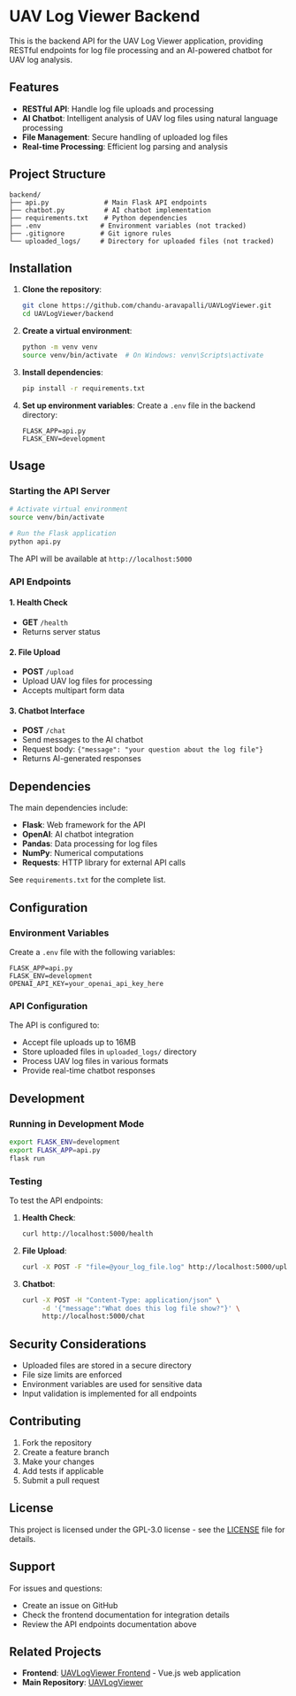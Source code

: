 # UAV Log Viewer Backend

This is the backend API for the UAV Log Viewer application, providing RESTful endpoints for log file processing and an AI-powered chatbot for UAV log analysis.

## Features

- **RESTful API**: Handle log file uploads and processing
- **AI Chatbot**: Intelligent analysis of UAV log files using natural language processing
- **File Management**: Secure handling of uploaded log files
- **Real-time Processing**: Efficient log parsing and analysis

## Project Structure

```
backend/
├── api.py              # Main Flask API endpoints
├── chatbot.py          # AI chatbot implementation
├── requirements.txt    # Python dependencies
├── .env               # Environment variables (not tracked)
├── .gitignore         # Git ignore rules
└── uploaded_logs/     # Directory for uploaded files (not tracked)
```

## Installation

1. **Clone the repository**:

   ```bash
   git clone https://github.com/chandu-aravapalli/UAVLogViewer.git
   cd UAVLogViewer/backend
   ```

2. **Create a virtual environment**:

   ```bash
   python -m venv venv
   source venv/bin/activate  # On Windows: venv\Scripts\activate
   ```

3. **Install dependencies**:

   ```bash
   pip install -r requirements.txt
   ```

4. **Set up environment variables**:
   Create a `.env` file in the backend directory:
   ```env
   FLASK_APP=api.py
   FLASK_ENV=development
   ```

## Usage

### Starting the API Server

```bash
# Activate virtual environment
source venv/bin/activate

# Run the Flask application
python api.py
```

The API will be available at `http://localhost:5000`

### API Endpoints

#### 1. Health Check

- **GET** `/health`
- Returns server status

#### 2. File Upload

- **POST** `/upload`
- Upload UAV log files for processing
- Accepts multipart form data

#### 3. Chatbot Interface

- **POST** `/chat`
- Send messages to the AI chatbot
- Request body: `{"message": "your question about the log file"}`
- Returns AI-generated responses

## Dependencies

The main dependencies include:

- **Flask**: Web framework for the API
- **OpenAI**: AI chatbot integration
- **Pandas**: Data processing for log files
- **NumPy**: Numerical computations
- **Requests**: HTTP library for external API calls

See `requirements.txt` for the complete list.

## Configuration

### Environment Variables

Create a `.env` file with the following variables:

```env
FLASK_APP=api.py
FLASK_ENV=development
OPENAI_API_KEY=your_openai_api_key_here
```

### API Configuration

The API is configured to:

- Accept file uploads up to 16MB
- Store uploaded files in `uploaded_logs/` directory
- Process UAV log files in various formats
- Provide real-time chatbot responses

## Development

### Running in Development Mode

```bash
export FLASK_ENV=development
export FLASK_APP=api.py
flask run
```

### Testing

To test the API endpoints:

1. **Health Check**:

   ```bash
   curl http://localhost:5000/health
   ```

2. **File Upload**:

   ```bash
   curl -X POST -F "file=@your_log_file.log" http://localhost:5000/upload
   ```

3. **Chatbot**:
   ```bash
   curl -X POST -H "Content-Type: application/json" \
        -d '{"message":"What does this log file show?"}' \
        http://localhost:5000/chat
   ```

## Security Considerations

- Uploaded files are stored in a secure directory
- File size limits are enforced
- Environment variables are used for sensitive data
- Input validation is implemented for all endpoints

## Contributing

1. Fork the repository
2. Create a feature branch
3. Make your changes
4. Add tests if applicable
5. Submit a pull request

## License

This project is licensed under the GPL-3.0 license - see the [LICENSE](../LICENSE) file for details.

## Support

For issues and questions:

- Create an issue on GitHub
- Check the frontend documentation for integration details
- Review the API endpoints documentation above

## Related Projects

- **Frontend**: [UAVLogViewer Frontend](../) - Vue.js web application
- **Main Repository**: [UAVLogViewer](https://github.com/chandu-aravapalli/UAVLogViewer)
